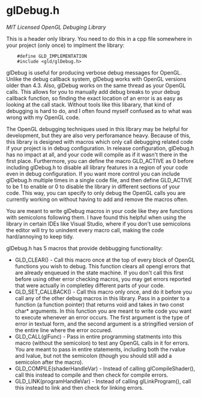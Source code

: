 # glDebug.h 
_MIT Licensed OpenGL Debuging Library_

This is a header only library. You need to do this in a cpp file somewhere in your project (only once)
	to implment the library:
		
		#define GLD_IMPLEMENTATION
		#include <gld/glDebug.h>
		
glDebug is useful for producing verbose debug messages for OpenGL. Unlike the debug callback system, 
glDebug works with OpenGL versions older than 4.3. Also, glDebug works on the same thread as your OpenGL 
calls. This allows for you to manually add debug breaks to your debug callback function, so finding the 
exact location of an error is as easy as looking at the call stack. Without tools like this libarary, that
kind of debugging is hard to do, and I often found myself confused as to what was wrong with my OpenGL code.

The OpenGL debugging techniques used in this library may be helpful for development, but they are also very
perforamance heavy. Because of this, this library is designed with macros which only call debugging 
related code if your project is in debug configuration. In release configuration, glDebug.h has no impact
at all, and your code will compile as if it wasn't there in the first place. Furthermore, you can define 
the macro GLD_ACTIVE as 0 before including glDebug.h to disable all library features in a region of
your code even in debug configuration. If you want more control you can include glDebug.h multiple times 
in a single code file, and then define GLD_ACTIVE to be 1 to enable or 0 to disable the library in
different sections of your code. This way, you can specify to only debug the OpenGL calls you are currently
working on without having to add and remove the macros often.
	
You are meant to write glDebug macros in your code like	they are functions with semicolons following them. 
I have found this helpful when using the library in certain IDEs like Visual Studio, where if you don't use 
semicolons the editor will try to unindent every macro call, making the code hard/annoying to keep tidy.
	
glDebug.h has 5 macros that provide debbugging functionality:
 - GLD_CLEAR() - Call this macro once at the top of every block of OpenGL functions you
  wish to debug. This function clears all opengl errors that are already enqueued in 
  the state machine. If you don't call this first before using other error checking 
  macros, you may get errors reported that were actually in completley different parts of your code.
 - GLD_SET_CALLBACK() - Call this macro only once, and do it before you call any of the
  other debug macros in this library. Pass in a pointer to a function (a function pointer) that
  returns void and takes in two const char* arguments. In this function you are meant to write
  code you want to execute whenever an error occurs. The first argument is the type of error in 
  textual form, and the second argument is a stringified version of the entire line where the error occured.
 - GLD_CALL(glFunc) - Pass in entire programming statments into this macro (without the semicolon)
  to test any OpenGL calls in it for errors. You are meant to pass in entire statements, including 
  both the rvalue and lvalue, but not the semicolon (though you should still add a semicolon after the macro).
 - GLD_COMPILE(shaderHandleVar) - Instead of calling glCompileShader(), call this instead to compile
  and then check for compile errors.
 - GLD_LINK(programHandleVar) - Instead of calling glLinkProgram(), call this instead to link and
  then check for linking errors.
